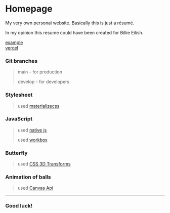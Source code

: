 # Homepage
My very own personal website. Basically this is just a résumé.

In my opinion this resume could have been created for Billie Eilish.

[example](https://pavliukdmytro.github.io/Homepage/ "homepage")  
[vercel](https://homepage-3kgncou95.vercel.app/ "homepage")

### Git branches
> main - for production
> 
> develop - for developers

### Stylesheet
> used [materializecss](https://materializecss.com/ "https://materializecss.com/")

### JavaScript
> used [native js](https://javascript.info/ "javascript.info")
>
> used [workbox](https://developers.google.com/web/tools/workbox/ "workbox")

### Butterfly 
> used [CSS 3D Transforms](https://3dtransforms.desandro.com/ "3D Transforms")

### Animation of balls
> used [Canvas Api](https://developer.mozilla.org/en-US/docs/Web/API/Canvas_API "Canvas_API")
***

### Good luck!
